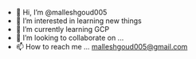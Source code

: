 - 👋 Hi, I’m @malleshgoud005
- 👀 I’m interested in learning new things
- 🌱 I’m currently learning GCP
- 💞️ I’m looking to collaborate on ...
- 📫 How to reach me ... malleshgoud005@gmail.com

<!---
malleshgoud005/malleshgoud005 is a ✨ special ✨ repository because its `README.md` (this file) appears on your GitHub profile.
You can click the Preview link to take a look at your changes.
--->
